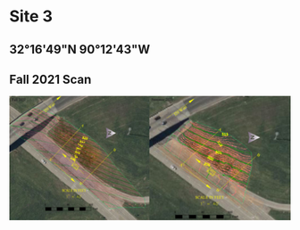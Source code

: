 # Site 3
## 32°16'49"N 90°12'43"W
## Fall 2021 Scan
![Project Image](<./assets/s21f21satimage.png>)

